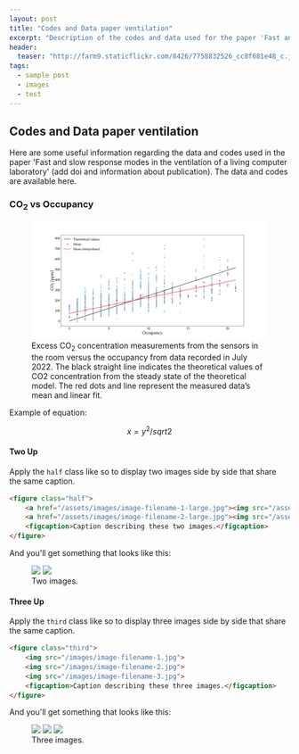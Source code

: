 ```yaml
---
layout: post
title: "Codes and Data paper ventilation"
excerpt: "Description of the codes and data used for the paper 'Fast and slow response modes in the ventilation of a living computer laboratory'. "
header:
  teaser: "http://farm9.staticflickr.com/8426/7758832526_cc8f681e48_c.jpg"
tags: 
  - sample post
  - images
  - test
---
```


## Codes and Data paper ventilation
Here are some useful information regarding the data and codes used in the paper 'Fast and slow response modes in the ventilation of a living computer laboratory' (add doi and information about publication). The data and codes are available here.

### CO<sub>2</sub> vs Occupancy


<figure>
	<a href="/assets/images/scatter_CO2_occupancy.pdf"><img src="/assets/images/scatter_CO2_occupancy.pdf" width="800"></a>
	<figcaption>Excess CO<sub>2</sub> concentration measurements from the sensors in the room versus the occupancy from data recorded in July 2022. The black straight line indicates the theoretical values of CO2 concentration from the steady state of the theoretical model. The red dots and line represent the measured data’s mean and linear fit.</figcaption>
</figure>

Example of equation:

$$ x = y^2 /sqrt{2} $$
#### Two Up

Apply the `half` class like so to display two images side by side that share the same caption.

```html
<figure class="half">
    <a href="/assets/images/image-filename-1-large.jpg"><img src="/assets/images/image-filename-1.jpg"></a>
    <a href="/assets/images/image-filename-2-large.jpg"><img src="/assets/images/image-filename-2.jpg"></a>
    <figcaption>Caption describing these two images.</figcaption>
</figure>
```

And you'll get something that looks like this:

<figure class="half">
	<a href="http://placehold.it/1200x600.JPG"><img src="http://placehold.it/600x300.jpg"></a>
	<a href="http://placehold.it/1200x600.jpeg"><img src="http://placehold.it/600x300.jpg"></a>
	<figcaption>Two images.</figcaption>
</figure>

#### Three Up

Apply the `third` class like so to display three images side by side that share the same caption.

```html
<figure class="third">
	<img src="/images/image-filename-1.jpg">
	<img src="/images/image-filename-2.jpg">
	<img src="/images/image-filename-3.jpg">
	<figcaption>Caption describing these three images.</figcaption>
</figure>
```

And you'll get something that looks like this:

<figure class="third">
	<img src="http://placehold.it/600x300.jpg">
	<img src="http://placehold.it/600x300.jpg">
	<img src="http://placehold.it/600x300.jpg">
	<figcaption>Three images.</figcaption>
</figure>
